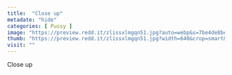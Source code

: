 ```yaml
---
title:  "Close up"
metadate: "hide"
categories: [ Pussy ]
image: "https://preview.redd.it/zlissxlmgqn51.jpg?auto=webp&s=7be4de8becb85495c9694f51653c97fbfad9c943"
thumb: "https://preview.redd.it/zlissxlmgqn51.jpg?width=640&crop=smart&auto=webp&s=96e5f1f36afd2ca110e8a9fb4d8112bcae5d2f0a"
visit: ""
---
```

Close up
